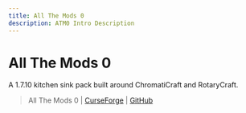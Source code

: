 ```yaml
---
title: All The Mods 0
description: ATM0 Intro Description
---
```


# All The Mods 0

A 1.7.10 kitchen sink pack built around ChromatiCraft and RotaryCraft.

> All The Mods 0 | [CurseForge](https://legacy.curseforge.com/minecraft/modpacks/all-the-mods-0) | [GitHub](https://github.com/AllTheMods/ATM-0)
